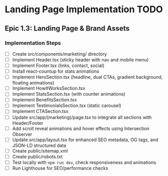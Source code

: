 # Landing Page Implementation TODO

## Epic 1.3: Landing Page & Brand Assets

### Implementation Steps
- [ ] Create src/components/marketing/ directory
- [ ] Implement Header.tsx (sticky header with nav and mobile menu)
- [ ] Implement Footer.tsx (links, contact, social)
- [ ] Install react-countup for stats animations
- [ ] Implement HeroSection.tsx (headline, dual CTAs, gradient background, floating animations)
- [ ] Implement HowItWorksSection.tsx
- [ ] Implement StatsSection.tsx (with counter animations)
- [ ] Implement BenefitsSection.tsx
- [ ] Implement TestimonialsSection.tsx (static carousel)
- [ ] Implement CTASection.tsx
- [ ] Update src/app/(marketing)/page.tsx to integrate all sections with Header/Footer
- [ ] Add scroll reveal animations and hover effects using Intersection Observer
- [ ] Update src/app/layout.tsx for enhanced SEO metadata, OG tags, and JSON-LD structured data
- [ ] Create public/sitemap.xml
- [ ] Create public/robots.txt
- [ ] Test locally with `npm run dev`, check responsiveness and animations
- [ ] Run Lighthouse for SEO/performance checks
